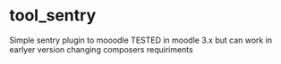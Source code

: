 # tool_sentry
Simple sentry plugin to mooodle TESTED in moodle 3.x but can work in earlyer version changing composers requiriments
